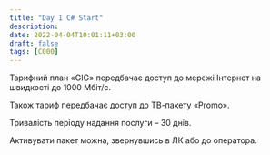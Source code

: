 ```yaml
---
title: "Day 1 C# Start"
description:
date: 2022-04-04T10:01:11+03:00
draft: false
tags: [C000]
---
```


Тарифний план «GIG» передбачає доступ до мережі Інтернет на швидкості до 1000 Мбіт/с.

Також тариф передбачає доступ до ТВ-пакету «Promo».

Тривалість періоду надання послуги – 30 днів.

Активувати пакет можна, звернувшись в ЛК або до оператора.

